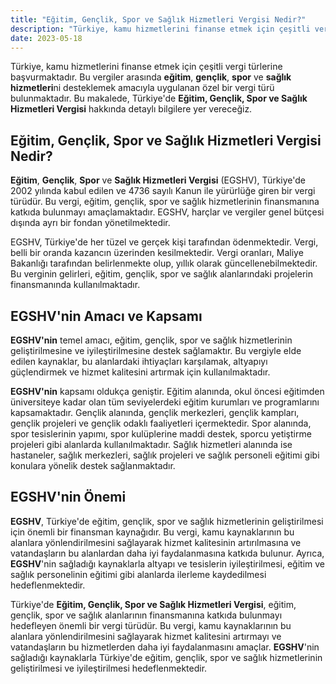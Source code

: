 ```yaml
---
title: "Eğitim, Gençlik, Spor ve Sağlık Hizmetleri Vergisi Nedir?"
description: "Türkiye, kamu hizmetlerini finanse etmek için çeşitli vergi türlerine başvurmaktadır"
date: 2023-05-18
---
```


Türkiye, kamu hizmetlerini finanse etmek için çeşitli vergi türlerine başvurmaktadır. Bu vergiler arasında **eğitim**,
**gençlik**, **spor** ve **sağlık hizmetleri**ni desteklemek amacıyla uygulanan özel bir vergi türü bulunmaktadır. Bu
makalede, Türkiye'de **Eğitim, Gençlik, Spor ve Sağlık Hizmetleri Vergisi** hakkında detaylı bilgilere yer vereceğiz.

## Eğitim, Gençlik, Spor ve Sağlık Hizmetleri Vergisi Nedir?

**Eğitim**, **Gençlik**, **Spor** ve **Sağlık Hizmetleri Vergisi** (EGSHV), Türkiye'de 2002 yılında kabul edilen ve 4736
sayılı Kanun ile yürürlüğe giren bir vergi türüdür. Bu vergi, eğitim, gençlik, spor ve sağlık hizmetlerinin finansmanına
katkıda bulunmayı amaçlamaktadır. EGSHV, harçlar ve vergiler genel bütçesi dışında ayrı bir fondan yönetilmektedir.

EGSHV, Türkiye'de her tüzel ve gerçek kişi tarafından ödenmektedir. Vergi, belli bir oranda kazancın üzerinden
kesilmektedir. Vergi oranları, Maliye Bakanlığı tarafından belirlenmekte olup, yıllık olarak güncellenebilmektedir. Bu
verginin gelirleri, eğitim, gençlik, spor ve sağlık alanlarındaki projelerin finansmanında kullanılmaktadır.

## EGSHV'nin Amacı ve Kapsamı

**EGSHV'nin** temel amacı, eğitim, gençlik, spor ve sağlık hizmetlerinin geliştirilmesine ve iyileştirilmesine destek
sağlamaktır. Bu vergiyle elde edilen kaynaklar, bu alanlardaki ihtiyaçları karşılamak, altyapıyı güçlendirmek ve hizmet
kalitesini artırmak için kullanılmaktadır.

**EGSHV'nin** kapsamı oldukça geniştir. Eğitim alanında, okul öncesi eğitimden üniversiteye kadar olan tüm seviyelerdeki
eğitim kurumları ve programlarını kapsamaktadır. Gençlik alanında, gençlik merkezleri, gençlik kampları, gençlik
projeleri ve gençlik odaklı faaliyetleri içermektedir. Spor alanında, spor tesislerinin yapımı, spor kulüplerine maddi
destek, sporcu yetiştirme projeleri gibi alanlarda kullanılmaktadır. Sağlık hizmetleri alanında ise hastaneler, sağlık
merkezleri, sağlık projeleri ve sağlık personeli eğitimi gibi konulara yönelik destek sağlanmaktadır.

## EGSHV'nin Önemi

**EGSHV**, Türkiye'de eğitim, gençlik, spor ve sağlık hizmetlerinin geliştirilmesi için önemli bir finansman kaynağıdır.
Bu vergi, kamu kaynaklarının bu alanlara yönlendirilmesini sağlayarak hizmet kalitesinin artırılmasına ve vatandaşların
bu alanlardan daha iyi faydalanmasına katkıda bulunur. Ayrıca, **EGSHV**'nin sağladığı kaynaklarla altyapı ve tesislerin
iyileştirilmesi, eğitim ve sağlık personelinin eğitimi gibi alanlarda ilerleme kaydedilmesi hedeflenmektedir.

Türkiye'de **Eğitim, Gençlik, Spor ve Sağlık Hizmetleri Vergisi**, eğitim, gençlik, spor ve sağlık alanlarının
finansmanına katkıda bulunmayı hedefleyen önemli bir vergi türüdür. Bu vergi, kamu kaynaklarının bu alanlara
yönlendirilmesini sağlayarak hizmet kalitesini artırmayı ve vatandaşların bu hizmetlerden daha iyi faydalanmasını
amaçlar. **EGSHV**'nin sağladığı kaynaklarla Türkiye'de eğitim, gençlik, spor ve sağlık hizmetlerinin geliştirilmesi ve
iyileştirilmesi hedeflenmektedir.
